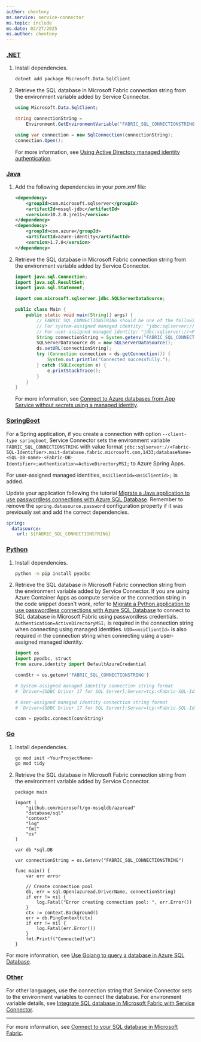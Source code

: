 ```yaml
---
author: chentony
ms.service: service-connector
ms.topic: include
ms.date: 02/27/2025
ms.author: chentony
---
```


### [.NET](#tab/fabricsql-me-id-dotnet)

1. Install dependencies.
    ```bash
    dotnet add package Microsoft.Data.SqlClient
    ```
    
1. Retrieve the SQL database in Microsoft Fabric connection string from the environment variable added by Service Connector.

    ```csharp
    using Microsoft.Data.SqlClient;
    
    string connectionString = 
        Environment.GetEnvironmentVariable("FABRIC_SQL_CONNECTIONSTRING")!;
    
    using var connection = new SqlConnection(connectionString);
    connection.Open();
    ```
    For more information, see [Using Active Directory managed identity authentication](/sql/connect/ado-net/sql/azure-active-directory-authentication?view=fabric&preserve-view=true#using-managed-identity-authentication).

### [Java](#tab/fabricsql-me-id-java)

1. Add the following dependencies in your *pom.xml* file:

    ```xml
    <dependency>
        <groupId>com.microsoft.sqlserver</groupId>
        <artifactId>mssql-jdbc</artifactId>
        <version>10.2.0.jre11</version>
    </dependency>
    <dependency>
        <groupId>com.azure</groupId>
        <artifactId>azure-identity</artifactId>
        <version>1.7.0</version>
    </dependency>
    ```

1. Retrieve the SQL database in Microsoft Fabric connection string from the environment variable added by Service Connector.

    ```java
    import java.sql.Connection;
    import java.sql.ResultSet;
    import java.sql.Statement;
    
    import com.microsoft.sqlserver.jdbc.SQLServerDataSource;
    
    public class Main {
        public static void main(String[] args) {
            // FABRIC_SQL_CONNECTIONSTRING should be one of the following:
            // For system-assigned managed identity: "jdbc:sqlserver://<Fabric-SQL-Identifier>.msit-database.fabric.microsoft.com,1433;databaseName=<SQL-DB-name>-<Fabric-DB-Identifier>;authentication=ActiveDirectoryMSI;"
            // For user-assigned managed identity: "jdbc:sqlserver://<Fabric-SQL-Identifier>.msit-database.fabric.microsoft.com,1433;databaseName=<SQL-DB-name>-<Fabric-DB-Identifier>;msiClientId=<msiClientId>;authentication=ActiveDirectoryMSI;"
            String connectionString = System.getenv("FABRIC_SQL_CONNECTIONSTRING");
            SQLServerDataSource ds = new SQLServerDataSource();
            ds.setURL(connectionString);
            try (Connection connection = ds.getConnection()) {
                System.out.println("Connected successfully.");
            } catch (SQLException e) {
                e.printStackTrace();
            }
        }
    }
    ```
    For more information, see [Connect to Azure databases from App Service without secrets using a managed identity](/azure/app-service/tutorial-connect-msi-azure-database?tabs=sqldatabase%2Csystemassigned%2Cjava%2Cwindowsclient#3-modify-your-code).

### [SpringBoot](#tab/fabricsql-me-id-springBoot)

For a Spring application, if you create a connection with option `--client-type springboot`, Service Connector sets the environment variable `FABRIC_SQL_CONNECTIONSTRING` with value format `jdbc:sqlserver://<Fabric-SQL-Identifier>.msit-database.fabric.microsoft.com,1433;databaseName=<SQL-DB-name>-<Fabric-DB-Identifier>;authentication=ActiveDirectoryMSI;` to Azure Spring Apps.

For user-assigned managed identities, `msiClientId=<msiClientId>;` is added.

Update your application following the tutorial [Migrate a Java application to use passwordless connections with Azure SQL Database](/azure/developer/java/spring-framework/migrate-sql-database-to-passwordless-connection?tabs=spring%2Capp-service%2Cassign-role-service-connector#2-migrate-the-app-code-to-use-passwordless-connections). Remember to remove the `spring.datasource.password` configuration property if it was previously set and add the correct dependencies.

```yaml
spring:
  datasource:
    url: ${FABRIC_SQL_CONNECTIONSTRING}
```

### [Python](#tab/fabricsql-me-id-python)

1. Install dependencies.
    ```bash
    python -m pip install pyodbc
    ```

1. Retrieve the SQL database in Microsoft Fabric connection string from the environment variable added by Service Connector. If you are using Azure Container Apps as compute service or the connection string in the code snippet doesn't work, refer to [Migrate a Python application to use passwordless connections with Azure SQL Database](/azure/azure-sql/database/azure-sql-passwordless-migration-python#update-the-local-connection-configuration) to connect to SQL database in Microsoft Fabric using passwordless credentials. `Authentication=ActiveDirectoryMSI;` is required in the connection string when connecting using managed identities. `UID=<msiClientId>` is also required in the connection string when connecting using a user-assigned managed identity.

    ```python
    import os
    import pyodbc, struct
    from azure.identity import DefaultAzureCredential

    connStr = os.getenv('FABRIC_SQL_CONNECTIONSTRING')
    
    # System-assigned managed identity connection string format
    # `Driver={ODBC Driver 17 for SQL Server};Server=tcp:<Fabric-SQL-Identifier>.msit-database.fabric.microsoft.com,1433;Database=<SQL-DB-name>-<Fabric-DB-Identifier>;Authentication=ActiveDirectoryMSI;`
    
    # User-assigned managed identity connection string format
    # `Driver={ODBC Driver 17 for SQL Server};Server=tcp:<Fabric-SQL-Identifier>.msit-database.fabric.microsoft.com,1433;Database=<SQL-DB-name>-<Fabric-DB-Identifier>;UID=<msiClientId>;Authentication=ActiveDirectoryMSI;`
    
    conn = pyodbc.connect(connString)
    ```

### [Go](#tab/fabricsql-me-id-go)

1. Install dependencies.
    ```bash
    go mod init <YourProjectName>
    go mod tidy
    ```
1. Retrieve the SQL database in Microsoft Fabric connection string from the environment variable added by Service Connector.
    ```golang
    package main

    import (
        "github.com/microsoft/go-mssqldb/azuread"
        "database/sql"
        "context"
        "log"
        "fmt"
        "os"
    )

    var db *sql.DB

    var connectionString = os.Getenv("FABRIC_SQL_CONNECTIONSTRING")

    func main() {
        var err error

        // Create connection pool
        db, err = sql.Open(azuread.DriverName, connectionString)
        if err != nil {
            log.Fatal("Error creating connection pool: ", err.Error())
        }
        ctx := context.Background()
        err = db.PingContext(ctx)
        if err != nil {
            log.Fatal(err.Error())
        }
        fmt.Printf("Connected!\n")
    }
    ```

For more information, see [Use Golang to query a database in Azure SQL Database](/azure/azure-sql/database/connect-query-go).

### [Other](#tab/fabricsql-me-id-none)
For other languages, use the connection string that Service Connector sets to the environment variables to connect the database. For environment variable details, see [Integrate SQL database in Microsoft Fabric with Service Connector](../how-to-integrate-fabric-sql.md).

---

For more information, see [Connect to your SQL database in Microsoft Fabric](/fabric/database/sql/connect).
